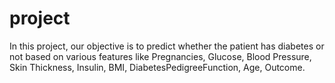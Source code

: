 # project
In this project, our objective is to predict whether the patient has diabetes or not based on various features like Pregnancies, Glucose, Blood Pressure, Skin Thickness, Insulin, BMI, DiabetesPedigreeFunction, Age, Outcome.
